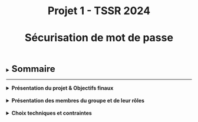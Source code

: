 <div align="center"><h1>Projet 1 - TSSR 2024</h1></div>
<div align="center"><h1>Sécurisation de mot de passe</h1></div>
<br>
<br>


<details>

<summary><strong><font size="+2">Sommaire</font></strong></summary>

- <b><i>Présentation du projet & Objectifs finaux</i></b>
  
- <b><i>Introduction : Mise en contexte</i></b>

- <b><i>Présentation des membres du groupe et de leur rôles</i></b>

- <b><i>Choix techniques et contraintes</i></b>

- <b><i>Difficultés rencontrées</i></b>

- <b><i>Solutions et/ou Alternatives trouvées pour palier aux problèmes</i></b>

- <b><i>Next-Step : Améliorations possibles envisagées</i></b>

</details>

<HR>

<details>

<summary><strong>Présentation du projet & Objectifs finaux</strong></summary>
  
   
##### Objectif principal :
Effectuer une attaque par dictionnaire pour tester la robustesse du mot de passe d’un fichier zippé chiffré sur un serveur Les logiciels John the Ripper ou Hashcat doivent être utilisés Serveur : Windows Server 2022 Client : Ubuntu 22.04 LTS
   

##### Objectif secondaire :
Effectuer une attaque sur un compte local du serveur
   

##### Les livrables

- Les livrables sont les résultats ou les produits finaux du projet qui sont livrés au client ou aux parties prenantes. Ils peuvent inclure rapports, documents, logiciels, etc ...
<br> 
- Ils sont disponibles sur la plateforme GitHub, un dépôt a été créé à cet effet : [TSSR-2402-P1-G1](https://github.com/WildCodeSchool/TSSR-2402-P1-G1-SecurisationDeMotDePasse)

</details>

<br>

<details>

<summary><strong>Présentation des membres du groupe et de leur rôles</strong></summary>

##### Le Projet est composé de :
- **Grégory**
- **Maxime**
- **Alexandre**
- **Thomas**
- **Franck**


###### Rôle du Scrum Master (SM) :

Le SM est le garant de la bonne application de la méthode Scrum. Il est responsable de la communication entre les membres de l'équipe et de la bonne réalisation des tâches.

###### Rôle du Product Owner (PO) :

Le PO est le représentant du client. Il est responsable de la définition des besoins et de la priorisation des tâches. Il est le garant de la qualité du produit final.

###### Sont nommés pour la première semaine de Projet (Sprint 1) :

- PO : **Thomas**
- SM : **Alexandre**

###### Sont nommés pour la seconde semaine de Projet (Sprint 2) :

- PO : ---
- SM : ---

###### Attribution des tâches/activités par membre :

 - **Grégory** : Gestion des VM
 - **Maxime** : Installation de [JohnTheRipper](https://github.com/openwall/john) + Documentation User_Guide.md
 - **Alexandre** : Aide sur les différentes autres tâches + Open SSH
 - **Thomas** : Mise en forme des documentations et en charge des respositorys sur le GitHub de la WCS
 - **Franck** : Vérification du bon fonctionnement des programmes du projet

</details>

<br>

<details>

<summary><strong>Choix techniques et contraintes</strong></summary>
<br>

Le client est sous OS [Ubuntu 22.04 LTS](https://releases.ubuntu.com/jammy/)
  - Nom : `CLILIN01`
  - Compte Utilisateur : `wilder`
  - Mot de passe : `Azerty1*`
  - Adresse IP fixe : `172.16.10.20/24`

Le Serveur est sous OS [Windows Server 2022](https://www.microsoft.com/fr-fr/evalcenter/download-windows-server-2022)

  - Nom : `SRVWIN01`
  - Compte : `Administrator`
  - Mot de passe : `Azerty1*`
  - Adresse IP fixe : `172.16.10.10/24`

</details>
